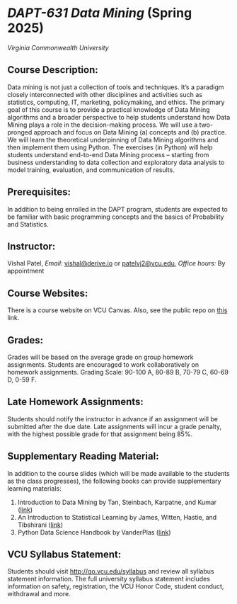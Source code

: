 # *DAPT-631 Data Mining* (Spring 2025)
_Virginia Commonwealth University_

## Course Description:
Data mining is not just a collection of tools and techniques. It’s a paradigm closely interconnected with other disciplines and activities such as statistics, computing, IT, marketing, policymaking, and ethics. The primary goal of this course is to provide a practical knowledge of Data Mining algorithms and a broader perspective to help students understand how Data Mining plays a role in the decision-making process. 
We will use a two-pronged approach and focus on Data Mining (a) concepts and (b) practice. We will learn the theoretical underpinning of Data Mining algorithms and then implement them using Python. The exercises (in Python) will help students understand end-to-end Data Mining process – starting from business understanding to data collection and exploratory data analysis to model training, evaluation, and communication of results. 
## Prerequisites:
In addition to being enrolled in the DAPT program, students are expected to be familiar with basic programming concepts and the basics of Probability and Statistics.
## Instructor: 
Vishal Patel, *Email:* vishal@derive.io or patelvj2@vcu.edu, *Office hours:* By appointment
## Course Websites:
There is a course website on VCU Canvas. Also, see the public repo on [this](https://github.com/vishal-git/dapt-631) link.
## Grades: 
Grades will be based on the average grade on group homework assignments. Students are encouraged to work collaboratively on homework assignments. Grading Scale: 90-100 A, 80-89 B, 70-79 C, 60-69 D, 0-59 F.
## Late Homework Assignments: 
Students should notify the instructor in advance if an assignment will be submitted after the due date. 
Late assignments will incur a grade penalty, with the highest possible grade for that assignment being 85%.
## Supplementary Reading Material:
In addition to the course slides (which will be made available to the students as the class progresses), the following books can provide supplementary learning materials:
1.	Introduction to Data Mining by Tan, Steinbach, Karpatne, and Kumar ([link](https://www-users.cs.umn.edu/~kumar001/dmbook/index.php))
2.	An Introduction to Statistical Learning by James, Witten, Hastie, and Tibshirani ([link](https://trevorhastie.github.io/ISLR/))
3.	Python Data Science Handbook by VanderPlas ([link](https://jakevdp.github.io/PythonDataScienceHandbook/))
## VCU Syllabus Statement: 
Students should visit http://go.vcu.edu/syllabus and review all syllabus statement information. The full university syllabus statement includes information on safety, registration, the VCU Honor Code, student conduct, withdrawal and more.
